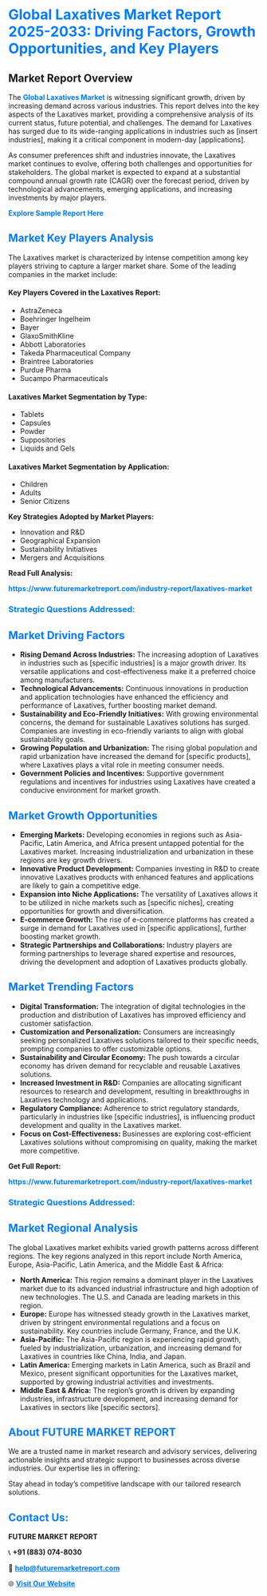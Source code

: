 <h1 style="color: #007BFF;">Global Laxatives Market Report 2025-2033: Driving Factors, Growth Opportunities, and Key Players</h1>

<section id="overview">
<h2>Market Report Overview</h2>
<p>The <a href="https://www.futuremarketreport.com/industry-report/laxatives-market" style="color: #007BFF; text-decoration: none;"><strong>Global Laxatives Market</strong></a> is witnessing significant growth, driven by increasing demand across various industries. This report delves into the key aspects of the Laxatives market, providing a comprehensive analysis of its current status, future potential, and challenges. The demand for Laxatives has surged due to its wide-ranging applications in industries such as [insert industries], making it a critical component in modern-day [applications].</p>
<p>As consumer preferences shift and industries innovate, the Laxatives market continues to evolve, offering both challenges and opportunities for stakeholders. The global market is expected to expand at a substantial compound annual growth rate (CAGR) over the forecast period, driven by technological advancements, emerging applications, and increasing investments by major players.</p>
</section>

<section id="overview">
<p><a href="https://www.futuremarketreport.com/request-sample/reportId=63540" style="color: #007BFF; text-decoration: none;"><strong>Explore Sample Report Here</strong></a></p>
</section>

<section id="key-players">
<h2 style="color: #007BFF;">Market Key Players Analysis</h2>
<p>The Laxatives market is characterized by intense competition among key players striving to capture a larger market share. Some of the leading companies in the market include:</p>
<h4>Key Players Covered in the Laxatives Report:</h4>
<ul><li>AstraZeneca</li><li>Boehringer Ingelheim</li><li>Bayer</li><li>GlaxoSmithKline</li><li>Abbott Laboratories</li><li>Takeda Pharmaceutical Company</li><li>Braintree Laboratories</li><li>Purdue Pharma</li><li>Sucampo Pharmaceuticals</li></ul>
<h4>Laxatives Market Segmentation by Type:</h4>
<ul><li>Tablets</li><li>Capsules</li><li>Powder</li><li>Suppositories</li><li>Liquids and Gels</li></ul>

<h4>Laxatives Market Segmentation by Application:</h4>
<ul><li>Children</li><li>Adults</li><li>Senior Citizens</li></ul>
<p><strong>Key Strategies Adopted by Market Players:</strong></p>
<ul>
<li>Innovation and R&D</li>
<li>Geographical Expansion</li>
<li>Sustainability Initiatives</li>
<li>Mergers and Acquisitions</li>
</ul>
</section>

<section>
<p><strong>Read Full Analysis: </strong></p><a href="https://www.futuremarketreport.com/industry-report/laxatives-market" style="color: #007BFF; text-decoration: none;"><strong>https://www.futuremarketreport.com/industry-report/laxatives-market</strong></a>
<h3 style="color: #007BFF;">Strategic Questions Addressed:</h3>
</section>

<section id="driving-factors">
<h2 style="color: #007BFF;">Market Driving Factors</h2>
<ul>
<li><strong>Rising Demand Across Industries:</strong> The increasing adoption of Laxatives in industries such as [specific industries] is a major growth driver. Its versatile applications and cost-effectiveness make it a preferred choice among manufacturers.</li>
<li><strong>Technological Advancements:</strong> Continuous innovations in production and application technologies have enhanced the efficiency and performance of Laxatives, further boosting market demand.</li>
<li><strong>Sustainability and Eco-Friendly Initiatives:</strong> With growing environmental concerns, the demand for sustainable Laxatives solutions has surged. Companies are investing in eco-friendly variants to align with global sustainability goals.</li>
<li><strong>Growing Population and Urbanization:</strong> The rising global population and rapid urbanization have increased the demand for [specific products], where Laxatives plays a vital role in meeting consumer needs.</li>
<li><strong>Government Policies and Incentives:</strong> Supportive government regulations and incentives for industries using Laxatives have created a conducive environment for market growth.</li>
</ul>
</section>

<section id="growth-opportunities">
<h2 style="color: #007BFF;">Market Growth Opportunities</h2>
<ul>
<li><strong>Emerging Markets:</strong> Developing economies in regions such as Asia-Pacific, Latin America, and Africa present untapped potential for the Laxatives market. Increasing industrialization and urbanization in these regions are key growth drivers.</li>
<li><strong>Innovative Product Development:</strong> Companies investing in R&D to create innovative Laxatives products with enhanced features and applications are likely to gain a competitive edge.</li>
<li><strong>Expansion into Niche Applications:</strong> The versatility of Laxatives allows it to be utilized in niche markets such as [specific niches], creating opportunities for growth and diversification.</li>
<li><strong>E-commerce Growth:</strong> The rise of e-commerce platforms has created a surge in demand for Laxatives used in [specific applications], further boosting market growth.</li>
<li><strong>Strategic Partnerships and Collaborations:</strong> Industry players are forming partnerships to leverage shared expertise and resources, driving the development and adoption of Laxatives products globally.</li>
</ul>
</section>

<section id="trending-factors">
<h2 style="color: #007BFF;">Market Trending Factors</h2>
<ul>
<li><strong>Digital Transformation:</strong> The integration of digital technologies in the production and distribution of Laxatives has improved efficiency and customer satisfaction.</li>
<li><strong>Customization and Personalization:</strong> Consumers are increasingly seeking personalized Laxatives solutions tailored to their specific needs, prompting companies to offer customizable options.</li>
<li><strong>Sustainability and Circular Economy:</strong> The push towards a circular economy has driven demand for recyclable and reusable Laxatives solutions.</li>
<li><strong>Increased Investment in R&D:</strong> Companies are allocating significant resources to research and development, resulting in breakthroughs in Laxatives technology and applications.</li>
<li><strong>Regulatory Compliance:</strong> Adherence to strict regulatory standards, particularly in industries like [specific industries], is influencing product development and quality in the Laxatives market.</li>
<li><strong>Focus on Cost-Effectiveness:</strong> Businesses are exploring cost-efficient Laxatives solutions without compromising on quality, making the market more competitive.</li>
</ul>
</section>

<section>
<p><strong>Get Full Report: </strong></p><a href="https://www.futuremarketreport.com/industry-report/laxatives-market" style="color: #007BFF; text-decoration: none;"><strong>https://www.futuremarketreport.com/industry-report/laxatives-market</strong></a>
<h3 style="color: #007BFF;">Strategic Questions Addressed:</h3>
</section>


<section id="regional-analysis">
<h2 style="color: #007BFF;">Market Regional Analysis</h2>
<p>The global Laxatives market exhibits varied growth patterns across different regions. The key regions analyzed in this report include North America, Europe, Asia-Pacific, Latin America, and the Middle East & Africa:</p>
<ul>
<li><strong>North America:</strong> This region remains a dominant player in the Laxatives market due to its advanced industrial infrastructure and high adoption of new technologies. The U.S. and Canada are leading markets in this region.</li>
<li><strong>Europe:</strong> Europe has witnessed steady growth in the Laxatives market, driven by stringent environmental regulations and a focus on sustainability. Key countries include Germany, France, and the U.K.</li>
<li><strong>Asia-Pacific:</strong> The Asia-Pacific region is experiencing rapid growth, fueled by industrialization, urbanization, and increasing demand for Laxatives in countries like China, India, and Japan.</li>
<li><strong>Latin America:</strong> Emerging markets in Latin America, such as Brazil and Mexico, present significant opportunities for the Laxatives market, supported by growing industrial activities and investments.</li>
<li><strong>Middle East & Africa:</strong> The region’s growth is driven by expanding industries, infrastructure development, and increasing demand for Laxatives in sectors like [specific sectors].</li>
</ul>
</section>

<footer>
<h2 style="color: #007BFF;">About FUTURE MARKET REPORT</h2>
<p>We are a trusted name in market research and advisory services, delivering actionable insights and strategic support to businesses across diverse industries. Our expertise lies in offering:</p>

<p>Stay ahead in today’s competitive landscape with our tailored research solutions.</p>

<h2 style="color: #007BFF;">Contact Us:</h2>
<p><strong>FUTURE MARKET REPORT</strong></p>
<p>📞 <strong>+91 (883) 074-8030</strong></p>
<p>📧 <strong><a href="mailto:help@futuremarketreport.com" style="color: #007BFF;">help@futuremarketreport.com</a></strong></p>
<p>🌐 <strong><a href="https://www.futuremarketreport.com/" style="color: #007BFF;">Visit Our Website</a></strong></p>
</footer>